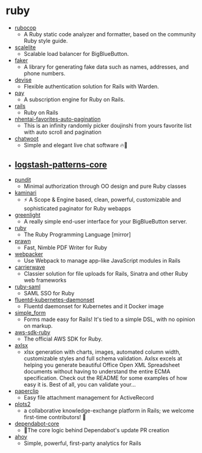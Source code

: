 # ruby
- [rubocop](https://github.com/rubocop-hq/rubocop)
  - A Ruby static code analyzer and formatter, based on the community Ruby style guide.
- [scalelite](https://github.com/blindsidenetworks/scalelite)
  - Scalable load balancer for BigBlueButton.
- [faker](https://github.com/faker-ruby/faker)
  - A library for generating fake data such as names, addresses, and phone numbers.
- [devise](https://github.com/heartcombo/devise)
  - Flexible authentication solution for Rails with Warden.
- [pay](https://github.com/pay-rails/pay)
  - A subscription engine for Ruby on Rails.
- [rails](https://github.com/rails/rails)
  - Ruby on Rails
- [nhentai-favorites-auto-pagination](https://github.com/nicweeaboo/nhentai-favorites-auto-pagination)
  - This is an infinity randomly picker doujinshi from yours favorite list with auto scroll and pagination
- [chatwoot](https://github.com/chatwoot/chatwoot)
  - Simple and elegant live chat software 🔥💬
- [logstash-patterns-core](https://github.com/logstash-plugins/logstash-patterns-core)
  - 
- [pundit](https://github.com/varvet/pundit)
  - Minimal authorization through OO design and pure Ruby classes
- [kaminari](https://github.com/kaminari/kaminari)
  - ⚡ A Scope & Engine based, clean, powerful, customizable and sophisticated paginator for Ruby webapps
- [greenlight](https://github.com/bigbluebutton/greenlight)
  - A really simple end-user interface for your BigBlueButton server.
- [ruby](https://github.com/ruby/ruby)
  - The Ruby Programming Language [mirror]
- [prawn](https://github.com/prawnpdf/prawn)
  - Fast, Nimble PDF Writer for Ruby
- [webpacker](https://github.com/rails/webpacker)
  - Use Webpack to manage app-like JavaScript modules in Rails
- [carrierwave](https://github.com/carrierwaveuploader/carrierwave)
  - Classier solution for file uploads for Rails, Sinatra and other Ruby web frameworks
- [ruby-saml](https://github.com/onelogin/ruby-saml)
  - SAML SSO for Ruby
- [fluentd-kubernetes-daemonset](https://github.com/fluent/fluentd-kubernetes-daemonset)
  - Fluentd daemonset for Kubernetes and it Docker image
- [simple_form](https://github.com/heartcombo/simple_form)
  - Forms made easy for Rails! It's tied to a simple DSL, with no opinion on markup.
- [aws-sdk-ruby](https://github.com/aws/aws-sdk-ruby)
  - The official AWS SDK for Ruby.
- [axlsx](https://github.com/randym/axlsx)
  - xlsx generation with charts, images, automated column width, customizable styles and full schema validation. Axlsx excels at helping you generate beautiful Office Open XML Spreadsheet documents without having to understand the entire ECMA specification. Check out the README for some examples of how easy it is. Best of all, you can validate your…
- [paperclip](https://github.com/thoughtbot/paperclip)
  - Easy file attachment management for ActiveRecord
- [plots2](https://github.com/publiclab/plots2)
  - a collaborative knowledge-exchange platform in Rails; we welcome first-time contributors! 🎈
- [dependabot-core](https://github.com/dependabot/dependabot-core)
  - 🤖The core logic behind Dependabot's update PR creation
- [ahoy](https://github.com/ankane/ahoy)
  - Simple, powerful, first-party analytics for Rails
